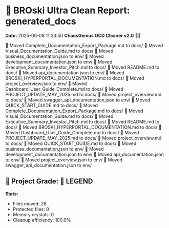 # 🧹 BROski Ultra Clean Report: generated_docs
**Date:** 2025-06-08 11:33:50
**ChaosGenius OCD Cleaner v2.0** 🧠💜

📁 Moved Complete_Documentation_Export_Package.md to docs/
📁 Moved Visual_Documentation_Guide.md to docs/
📁 Moved business_documentation.json to env/
📁 Moved development_documentation.json to env/
📁 Moved Executive_Summary_Investor_Pitch.md to docs/
📁 Moved README.md to docs/
📁 Moved api_documentation.json to env/
📁 Moved BROSKI_HYPERPORTAL_DOCUMENTATION.md to docs/
📁 Moved project_overview.json to env/
📁 Moved Dashboard_User_Guide_Complete.md to docs/
📁 Moved PROJECT_UPDATE_MAY_2025.md to docs/
📁 Moved project_overview.md to docs/
📁 Moved swagger_api_documentation.json to env/
📁 Moved QUICK_START_GUIDE.md to docs/
📁 Moved Complete_Documentation_Export_Package.md to docs/
📁 Moved Visual_Documentation_Guide.md to docs/
📁 Moved Executive_Summary_Investor_Pitch.md to docs/
📁 Moved README.md to docs/
📁 Moved BROSKI_HYPERPORTAL_DOCUMENTATION.md to docs/
📁 Moved Dashboard_User_Guide_Complete.md to docs/
📁 Moved PROJECT_UPDATE_MAY_2025.md to docs/
📁 Moved project_overview.md to docs/
📁 Moved QUICK_START_GUIDE.md to docs/
📁 Moved business_documentation.json to env/
📁 Moved development_documentation.json to env/
📁 Moved api_documentation.json to env/
📁 Moved project_overview.json to env/
📁 Moved swagger_api_documentation.json to env/

## 🧠 Project Grade: 💯 LEGEND
**Stats:**
- Files moved: 28
- Protected files: 0
- Memory crystals: 0
- Cleanup efficiency: 100.0%
